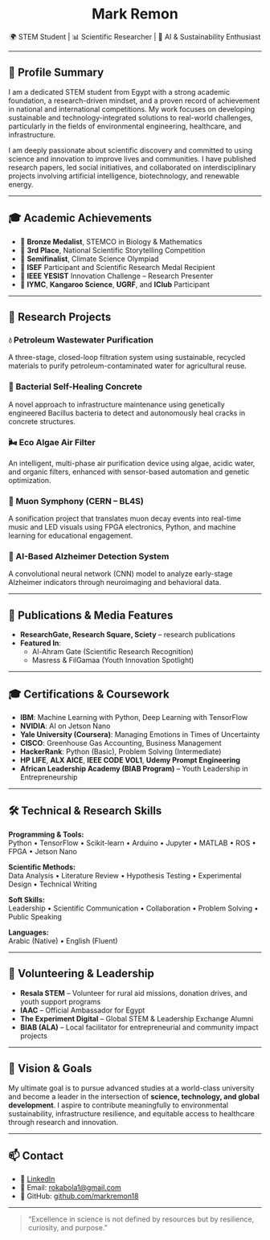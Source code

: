 <h1 align="center">Mark Remon</h1>
<p align="center">
🌍 STEM Student | 📊 Scientific Researcher | 🤖 AI & Sustainability Enthusiast  
</p>

---

## 📌 Profile Summary

I am a dedicated STEM student from Egypt with a strong academic foundation, a research-driven mindset, and a proven record of achievement in national and international competitions. My work focuses on developing sustainable and technology-integrated solutions to real-world challenges, particularly in the fields of environmental engineering, healthcare, and infrastructure.

I am deeply passionate about scientific discovery and committed to using science and innovation to improve lives and communities. I have published research papers, led social initiatives, and collaborated on interdisciplinary projects involving artificial intelligence, biotechnology, and renewable energy.

---

## 🎓 Academic Achievements

- 🥉 **Bronze Medalist**, STEMCO in Biology & Mathematics  
- 🥇 **3rd Place**, National Scientific Storytelling Competition  
- 🧠 **Semifinalist**, Climate Science Olympiad  
- 🏅 **ISEF** Participant and Scientific Research Medal Recipient  
- 🥼 **IEEE YESIST** Innovation Challenge – Research Presenter  
- 🧮 **IYMC**, **Kangaroo Science**, **UGRF**, and **IClub** Participant  

---

## 📂 Research Projects

### 💧 Petroleum Wastewater Purification  
A three-stage, closed-loop filtration system using sustainable, recycled materials to purify petroleum-contaminated water for agricultural reuse.

### 🦠 Bacterial Self-Healing Concrete  
A novel approach to infrastructure maintenance using genetically engineered Bacillus bacteria to detect and autonomously heal cracks in concrete structures.

### 🌬️ Eco Algae Air Filter  
An intelligent, multi-phase air purification device using algae, acidic water, and organic filters, enhanced with sensor-based automation and genetic optimization.

### 🎵 Muon Symphony (CERN – BL4S)  
A sonification project that translates muon decay events into real-time music and LED visuals using FPGA electronics, Python, and machine learning for educational engagement.

### 🧠 AI-Based Alzheimer Detection System  
A convolutional neural network (CNN) model to analyze early-stage Alzheimer indicators through neuroimaging and behavioral data.

---

## 🧾 Publications & Media Features

- **ResearchGate, Research Square, Sciety** – research publications  
- **Featured In**:  
  - Al-Ahram Gate (Scientific Research Recognition)  
  - Masress & FilGamaa (Youth Innovation Spotlight)

---

## 🎓 Certifications & Coursework

- **IBM**: Machine Learning with Python, Deep Learning with TensorFlow  
- **NVIDIA**: AI on Jetson Nano  
- **Yale University (Coursera)**: Managing Emotions in Times of Uncertainty  
- **CISCO**: Greenhouse Gas Accounting, Business Management  
- **HackerRank**: Python (Basic), Problem Solving (Intermediate)  
- **HP LIFE**, **ALX AICE**, **IEEE CODE VOL1**, **Udemy Prompt Engineering**  
- **African Leadership Academy (BIAB Program)** – Youth Leadership in Entrepreneurship  

---

## 🛠 Technical & Research Skills

**Programming & Tools:**  
Python • TensorFlow • Scikit-learn • Arduino • Jupyter • MATLAB • ROS • FPGA • Jetson Nano

**Scientific Methods:**  
Data Analysis • Literature Review • Hypothesis Testing • Experimental Design • Technical Writing

**Soft Skills:**  
Leadership • Scientific Communication • Collaboration • Problem Solving • Public Speaking

**Languages:**  
Arabic (Native) • English (Fluent)

---

## 🤝 Volunteering & Leadership

- **Resala STEM** – Volunteer for rural aid missions, donation drives, and youth support programs  
- **IAAC** – Official Ambassador for Egypt  
- **The Experiment Digital** – Global STEM & Leadership Exchange Alumni  
- **BIAB (ALA)** – Local facilitator for entrepreneurial and community impact projects  

---

## 🧭 Vision & Goals

My ultimate goal is to pursue advanced studies at a world-class university and become a leader in the intersection of **science, technology, and global development**. I aspire to contribute meaningfully to environmental sustainability, infrastructure resilience, and equitable access to healthcare through research and innovation.

---

## 📫 Contact

- 🔗 [LinkedIn](https://www.linkedin.com/in/markremon18)  
- 📧 Email: rokabola1@gmail.com  
- 🧪 GitHub: [github.com/markremon18](https://github.com/markremon18)

---

> “Excellence in science is not defined by resources but by resilience, curiosity, and purpose.”

